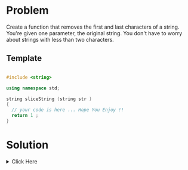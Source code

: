 # Problem 

Create a function that removes the first and last characters of a string. You're given one parameter, the original string. You don't have to worry about strings with less than two characters.

## Template

```cpp

#include <string>

using namespace std; 

string sliceString (string str )
{
  // your code is here ... Hope You Enjoy !!
  return 1 ; 
}

```

# Solution

<details> 
	<summary> Click Here </summary>

```cpp

#include <string>
using namespace std; 

string sliceString (string str ){
  return str.substr(1, str.size() - 2); 
}

```
</details>
